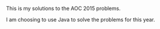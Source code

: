 This is my solutions to the AOC 2015 problems.

I am choosing to use Java to solve the problems for this year.